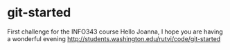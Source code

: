 # git-started
First challenge for the INFO343 course
Hello Joanna, I hope you are having a wonderful evening
http://students.washington.edu/rutvi/code/git-started